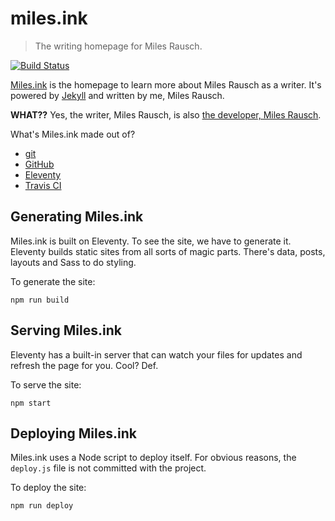 # miles.ink

  > The writing homepage for Miles Rausch.

[![Build Status](https://travis-ci.org/awayken/miles.ink.svg?branch=master)](https://travis-ci.org/awayken/miles.ink)

[Miles.ink](https://miles.ink) is the homepage to learn more about Miles Rausch as a writer. It's powered by [Jekyll](http://jekyllrb.com/) and written by me, Miles Rausch.

**WHAT??** Yes, the writer, Miles Rausch, is also [the developer, Miles Rausch](https://github.com/awayken/).

What's Miles.ink made out of?

  * [git](http://git-scm.com/)
  * [GitHub](https://github.com/)
  * [Eleventy](https://www.11ty.io/)
  * [Travis CI](https://travis-ci.org/)

## Generating Miles.ink

Miles.ink is built on Eleventy. To see the site, we have to generate it. Eleventy builds static sites from all sorts of magic parts. There's data, posts, layouts and Sass to do styling.

To generate the site:

    npm run build

## Serving Miles.ink

Eleventy has a built-in server that can watch your files for updates and refresh the page for you. Cool? Def.

To serve the site:

    npm start

## Deploying Miles.ink

Miles.ink uses a Node script to deploy itself. For obvious reasons, the `deploy.js` file is not committed with the project.

To deploy the site:

    npm run deploy
